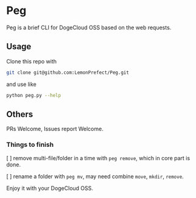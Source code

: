 # Peg
Peg is a brief CLI for DogeCloud OSS based on the web requests.

## Usage
Clone this repo with
```bash
git clone git@github.com:LemonPrefect/Peg.git
```
and use like
```bash
python peg.py --help
```

## Others

PRs Welcome, Issues report Welcome.

### Things to finish

[ ] remove multi-file/folder in a time with `peg remove`, which in core part is done.

[ ] rename a folder with `peg mv`, may need combine `move`, `mkdir`, `remove`.

Enjoy it with your DogeCloud OSS.
